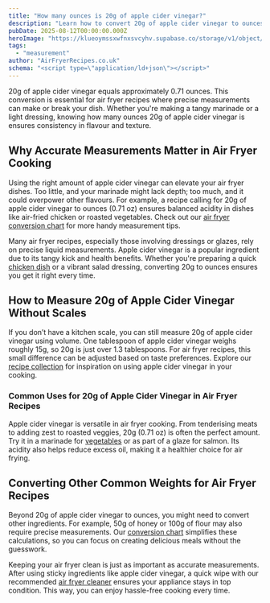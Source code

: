 ```yaml
---
title: "How many ounces is 20g of apple cider vinegar?"
description: "Learn how to convert 20g of apple cider vinegar to ounces for precise air fryer recipes. Get accurate measurements in seconds!"
pubDate: 2025-08-12T00:00:00.000Z
heroImage: "https://klueoymssxwfnxsvcyhv.supabase.co/storage/v1/object/public/md/20g-apple-cider-vinegar-to-ounces-66eba942.webp"
tags:
  - "measurement"
author: "AirFryerRecipes.co.uk"
schema: "<script type=\"application/ld+json\"></script>"
---
```


<p>20g of apple cider vinegar equals approximately 0.71 ounces. This conversion is essential for air fryer recipes where precise measurements can make or break your dish. Whether you're making a tangy marinade or a light dressing, knowing how many ounces 20g of apple cider vinegar is ensures consistency in flavour and texture.</p>  

<h2>Why Accurate Measurements Matter in Air Fryer Cooking</h2>  
<p>Using the right amount of apple cider vinegar can elevate your air fryer dishes. Too little, and your marinade might lack depth; too much, and it could overpower other flavours. For example, a recipe calling for 20g of apple cider vinegar to ounces (0.71 oz) ensures balanced acidity in dishes like air-fried chicken or roasted vegetables. Check out our <a href=https://www.airfryerrecipe.co.uk/air-fryer-conversion-chart>air fryer conversion chart</a> for more handy measurement tips.</p>  

<p>Many air fryer recipes, especially those involving dressings or glazes, rely on precise liquid measurements. Apple cider vinegar is a popular ingredient due to its tangy kick and health benefits. Whether you're preparing a quick <a href=https://www.airfryerrecipe.co.uk/recipe-category/chicken>chicken dish</a> or a vibrant salad dressing, converting 20g to ounces ensures you get it right every time.</p>  

<h2>How to Measure 20g of Apple Cider Vinegar Without Scales</h2>  
<p>If you don’t have a kitchen scale, you can still measure 20g of apple cider vinegar using volume. One tablespoon of apple cider vinegar weighs roughly 15g, so 20g is just over 1.3 tablespoons. For air fryer recipes, this small difference can be adjusted based on taste preferences. Explore our <a href=https://www.airfryerrecipe.co.uk/recipes>recipe collection</a> for inspiration on using apple cider vinegar in your cooking.</p>  

<h3>Common Uses for 20g of Apple Cider Vinegar in Air Fryer Recipes</h3>  
<p>Apple cider vinegar is versatile in air fryer cooking. From tenderising meats to adding zest to roasted veggies, 20g (0.71 oz) is often the perfect amount. Try it in a marinade for <a href=https://www.airfryerrecipe.co.uk/recipe-category/vegetables>vegetables</a> or as part of a glaze for salmon. Its acidity also helps reduce excess oil, making it a healthier choice for air frying.</p>  

<h2>Converting Other Common Weights for Air Fryer Recipes</h2>  
<p>Beyond 20g of apple cider vinegar to ounces, you might need to convert other ingredients. For example, 50g of honey or 100g of flour may also require precise measurements. Our <a href=https://www.airfryerrecipe.co.uk/air-fryer-conversion-chart>conversion chart</a> simplifies these calculations, so you can focus on creating delicious meals without the guesswork.</p>  

<p>Keeping your air fryer clean is just as important as accurate measurements. After using sticky ingredients like apple cider vinegar, a quick wipe with our recommended <a href=https://www.airfryerrecipe.co.uk/air-fryer-cleaner>air fryer cleaner</a> ensures your appliance stays in top condition. This way, you can enjoy hassle-free cooking every time.</p>